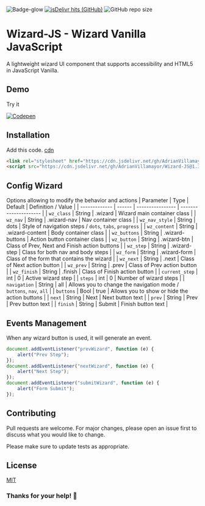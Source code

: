 ![Badge-glow](https://img.shields.io/badge/WizardJS-v.1.3-blue?style=flat-square) [![jsDelivr hits (GitHub)](https://data.jsdelivr.com/v1/package/gh/AdrianVillamayor/Wizard-JS/badge)](https://www.jsdelivr.com/package/gh/AdrianVillamayor/Wizard-JS) ![GitHub repo size](https://img.shields.io/github/repo-size/AdrianVillamayor/Wizard-JS?style=flat-square)

# Wizard-JS - Wizard Vanilla JavaScript

A lightweight wizard UI component that supports accessibility and HTML5 in JavaScript Vanilla.


## Demo
Try it 


[![Codepen](https://user-images.githubusercontent.com/29653964/116972608-8f6bca80-acbb-11eb-98c1-8a3b19705de1.png)](https://codepen.io/adrianvillamayor/pen/VwWPVME)


## Installation 
Add this code. [cdn](https://www.jsdelivr.com/package/gh/AdrianVillamayor/Wizard-JS)

```html
<link rel="stylesheet" href="https://cdn.jsdelivr.net/gh/AdrianVillamayor/Wizard-JS@1.3/styles/css/main.css">
<script src="https://cdn.jsdelivr.net/gh/AdrianVillamayor/Wizard-JS@1.3/src/wizard.min.js"></script>
```

## Config Wizard
Options allowing to modify the behavior and actions
| Parameter      | Type   | Default          |  Definition / Value   |
| -------------  | ------ | ---------------- | --------------------- |
| `wz_class`     | String | .wizard          | Wizard main container class |
| `wz_nav`       | String | .wizard-nav      | Nav container class          |
| `wz_nav_style` | String | dots             | Style of navigation steps / `dots`, `tabs`, `progress` |
| `wz_content`   | String | .wizard-content  | Body container class         |
| `wz_buttons`   | String | .wizard-buttons  | Action button container class         |
| `wz_button`    | String | .wizard-btn      | Class of Prev, Next and Finish action buttons         |
| `wz_step`      | String | .wizard-step     | Class for both nav and body steps          |
| `wz_form`      | String | .wizard-form     | Class of the form that contains the wizard         |
| `wz_next`      | String | .next            | Class of Next action button          |
| `wz_prev`      | String | .prev            | Class of Prev action button        |
| `wz_finish`    | String | .finish          | Class of Finish action button         |
| `current_step` | int    | 0                | Active wizard step         |
| `steps`        | int    | 0                | Number of wizard steps         |
| `navigation`   | String | all              | Allows you to change the navigation mode / `buttons`, `nav`, `all` |
| `buttons`      | Bool   | true             | Allows you to show or hide the action buttons |
| `next`         | String | Next             | Next button text       |
| `prev`         | String | Prev             | Prev button text         |
| `finish`       | String | Submit           | Finish button text         |





## Events Management
When any wizard button is used, it will generate an event.
```javascript
document.addEventListener("prevWizard", function (e) {
	alert("Prev Step");
});
document.addEventListener("nextWizard", function (e) {
	alert("Next Step");
});
document.addEventListener("submitWizard", function (e) {
	alert("Form Submit");
});
```

## Contributing
Pull requests are welcome. For major changes, please open an issue first to discuss what you would like to change.

Please make sure to update tests as appropriate.

## License
[MIT](https://github.com/AdrianVillamayor/Wizard-JS/blob/main/LICENSE)

### Thanks for your help! 🎉
